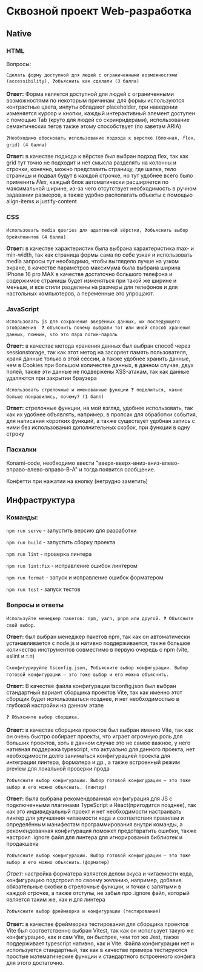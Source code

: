 # Сквозной проект Web-разработка

## Native

### HTML
Вопросы:

```Сделать форму доступной для людей с ограниченными возможностями (accessibility), ❓объяснить как сделали (3 балла)```

**Ответ:** Форма является доступной для людей с ограниченными возможностями по некоторым причинам: для формы используются
контрастные цвета, инпуты обладают placeholder, при наведении изменяется курсор и кнопки, каждый интерактивный элемент
доступен с помощью Tab (круто для людей со скринридерами), использование семантических тегов также этому способствует
(по заветам ARIA)

```❓Необходимо обосновать использование подхода к верстке (блочная, flex, grid) (4 балла)```

**Ответ:** в качестве подхода к вёрстке был выбран подход flex, так как grid тут точно не подходит и нет смысла разделять на колонны и строчки,
конечно, можно представить страницу, где шапка, тело страницы и подвал будут в каждой строчке, но тут удобнее всего было применить _Flex_,
каждый блок автоматически расширяется по максимальной ширине, из-за чего отсутствует необходимость в ручном задавании размеров, а также
удобно располагать объекты с помощью align-items и justify-content


### CSS

```Использовать media queries для адаптивной вёрстки, ❓объяснить выбор брейкпоинтов (4 балла)```

**Ответ:** в качестве характеристик была выбрана характеристика max- и min-width, так как страница формы сама по себе узкая
и использовать media запросы тут необходимо, чтобы выглядело лучше на узком экране, в качестве параметров максимума была выбрана ширина
IPhone 16 pro MAX в качестве достаточно большого телефона и содержимое страницы будет изменяться при такой же ширине и меньше, и все стили
разделены на размеры для телефонов и для настольных компьютеров, а переменные это упрощают.

### JavaScript

`Использовать js для сохранения введённых данных, их последующего отображения  ❓ объяснить почему выбрали тот или иной способ хранения данных, помним, что это пара логин-пароль `

**Ответ:** в качестве метода хранения данных был выбран способ через sessionstorage, так как этот метод на засоряет память пользователя,
храня данные только в этой сессии, а также удобнее хранить данные, чем в Cookies при большом количестве данных, в данном случае, двух полей,
также эти данные не подвержены XSS-атакам, так как данные удаляются при закрытии браузера

`Использовать стрелочные и именованные функции ❓ поделиться, какие больше понравились, почему? (1 балл)`

**Ответ:** стрелочные функции, на мой взгляд, удобнее использовать, так как их удобнее объявлять, например, в пропсах для обработки события,
для написания коротких функций, а также существует удобная запись с ними без использования дополнительных скобок, при функции в одну строку

### **Пасхалки**

Konami-code, необходимо ввести "вверх-вверх-вниз-вниз-влево-вправо-влево-вправо-B-A" и тогда появится сообщение.

Конфетти при нажатии на кнопку (нетрудно заметить)

## Инфраструктура

### **Команды:**

`npm run serve` - запустить версию для разработки

`npm run build` - запустить сборку проекта

`npm run lint` - проверка линтера

`npm run lint:fix` - исправление ошибок линтером

`npm run format` - запуск и исправление ошибок форматером

`npm run test` - запуск тестов

### Вопросы и ответы

`Используйте менеджер пакетов: npm, yarn, pnpm или другой. ❓ Объясните свой выбор.`

**Ответ:** был выбран менеджер пакетов npm, так как он автоматически устанавливается с node.js и нативно поддерживается,
также большое количество инструментов совместимо в первую очередь с npm (vite, eslint и т.п)

`Сконфигурируйте tsconfig.json, ❓объясните выбор конфигурации. Выбор готовой конфигурации — это тоже выбор и его можно объяснить.`

**Ответ:** В качестве файла конфигурации tsconfig.json был выбран стандартный вариант сборщика проектов Vite, так как
именно этот сборщик будет использоваться позднее, и нет необходимостью в глубокой настройки на данном этапе

`❓ Объясните выбор сборщика.`

**Ответ:** в качестве сборщика проектов был выбран именно Vite, так как он очень быстро собирает проекты, что играет огромную роль
для больших проектов, хоть в данном случае это не самое важное, у него нативная поддержка typescript, что актуально для данного проекта,
нет необходимости долго заниматься конфигурацией проекта для интеграции линтера, форматера и др., а также встроенный режим preview для 
локальной проверки прода 

`❓объясните выбор конфигурации. Выбор готовой конфигурации — это тоже выбор и его можно объяснить. (линтер)`

**Ответ:** была выбрана рекомендованная конфигурация для JS с подключенными плагинами TypeScript и React(пригодится позднее), так
как это индивидуальный проект и нет необходимости настраивать линтер для улучшения читаемости кода и соответствия правилам и
определённым манифестам программирования внутри команды, а рекомендованная конфигурация поможет предотвратить ошибки, также настроил
.ignore файл для линтера для игнорирования библиотек и продакшена

`❓объясните выбор конфигурации. Выбор готовой конфигурации — это тоже выбор и его можно объяснить.(форматер)`

*Ответ:* настройка форматера является делом вкуса и читаемости кода, конфигурацию подстроил по своему желанию, например, добавив
обязательные скобки в стрелочные функции, и точки с запятыми в каждой строчке, а также отступы, не забыл про .ignore файл, который
является таким же, как и для линтера

`❓объясните выбор фреймворка и конфигурации (тестирование)`

**Ответ:** в качестве фреймворка тестирования для сборщика проектов Vite был соответственно выбран Vitest, так как он
использует такую же конфигурацию, как и сам Vite, он быстрее, чем тот же Jest, также поддерживает typescript нативно, как и Vite.
Файла конфигурации нет и используется стандартный, так как в качестве примера тестируются простые математические функции и стандартного встроенного
конфига для этого достаточно.